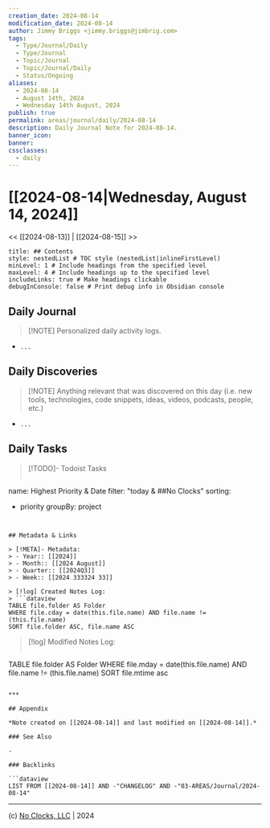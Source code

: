```yaml
---
creation_date: 2024-08-14
modification_date: 2024-08-14
author: Jimmy Briggs <jimmy.briggs@jimbrig.com>
tags:
  - Type/Journal/Daily
  - Type/Journal
  - Topic/Journal
  - Topic/Journal/Daily
  - Status/Ongoing
aliases:
  - 2024-08-14
  - August 14th, 2024
  - Wednesday 14th August, 2024
publish: true
permalink: areas/journal/daily/2024-08-14
description: Daily Journal Note for 2024-08-14.
banner_icon:
banner:
cssclasses:
  - daily
---
```



# [[2024-08-14|Wednesday, August 14, 2024]]

<< [[2024-08-13]] | [[2024-08-15]] >>

```table-of-contents
title: ## Contents 
style: nestedList # TOC style (nestedList|inlineFirstLevel)
minLevel: 1 # Include headings from the specified level
maxLevel: 4 # Include headings up to the specified level
includeLinks: true # Make headings clickable
debugInConsole: false # Print debug info in Obsidian console
```

## Daily Journal

> [!NOTE] Personalized daily activity logs.

- `...`

## Daily Discoveries

> [!NOTE] Anything relevant that was discovered on this day (i.e. new tools, technologies, code snippets, ideas, videos, podcasts, people, etc.)

- `...`

## Daily Tasks

> [!TODO]- Todoist Tasks
> ```todoist
name: Highest Priority & Date
filter: "today & ##No Clocks"
sorting:
   - priority
groupBy: project
```


## Metadata & Links

> [!META]- Metadata:
> - Year:: [[2024]]
> - Month:: [[2024 August]]
> - Quarter:: [[2024Q3]]
> - Week:: [[2024 333324 33]]

> [!log] Created Notes Log:
> ```dataview
TABLE file.folder AS Folder
WHERE file.cday = date(this.file.name) AND file.name != (this.file.name)
SORT file.folder ASC, file.name ASC
```

> [!log] Modified Notes Log:
> ```dataview
TABLE file.folder AS Folder
WHERE file.mday = date(this.file.name) AND file.name != (this.file.name)
SORT file.mtime asc
```

***

## Appendix

*Note created on [[2024-08-14]] and last modified on [[2024-08-14]].*

### See Also

- 

### Backlinks

```dataview
LIST FROM [[2024-08-14]] AND -"CHANGELOG" AND -"03-AREAS/Journal/2024-08-14"
```

***

(c) [No Clocks, LLC](https://github.com/noclocks) | 2024



